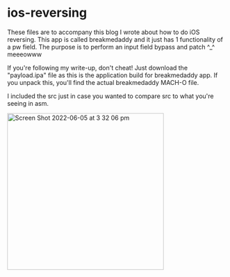 # ios-reversing
These files are to accompany this blog I wrote about how to do iOS reversing. This app is called breakmedaddy and it just has 1 functionality of a pw field. The purpose is to perform an input field bypass and patch ^_^ meeeowww 

If you're following my write-up, don't cheat! Just download the "payload.ipa" file as this is the application build for breakmedaddy app. If you unpack this, you'll find the actual breakmedaddy MACH-O file. 

I included the src just in case you wanted to compare src to what you're seeing in asm. 

<img width="360" alt="Screen Shot 2022-06-05 at 3 32 06 pm" src="https://user-images.githubusercontent.com/18277462/172036730-321ff0a7-7899-4de1-8302-618c61f8b72c.png">

